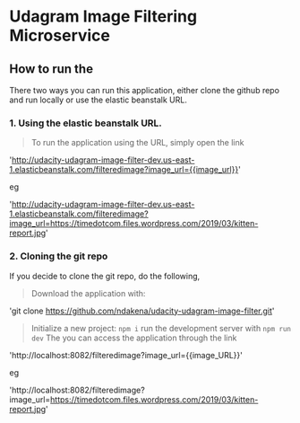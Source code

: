# Udagram Image Filtering Microservice

## How to run the 
There two ways you can run this application, either clone the github repo and run locally or use the elastic beanstalk URL.

### 1. Using the elastic beanstalk URL.
> To run the application using the URL, simply open the link 

'http://udacity-udagram-image-filter-dev.us-east-1.elasticbeanstalk.com/filteredimage?image_url={{image_url}}'

eg 

'http://udacity-udagram-image-filter-dev.us-east-1.elasticbeanstalk.com/filteredimage?image_url=https://timedotcom.files.wordpress.com/2019/03/kitten-report.jpg'

### 2. Cloning the git repo
If you decide to clone the git repo, do the following,
> Download the application with:

'git clone https://github.com/ndakena/udacity-udagram-image-filter.git'

> Initialize a new project:      `npm i`
> run the development server with `npm run dev`
> The you can access the application through the link

'http://localhost:8082/filteredimage?image_url={{image_URL}}'

eg 

'http://localhost:8082/filteredimage?image_url=https://timedotcom.files.wordpress.com/2019/03/kitten-report.jpg'




